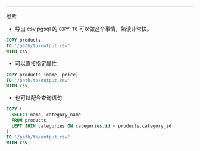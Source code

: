 
---

[参考](http://bonesmoses.org/2014/07/25/friends-dont-let-friends-use-loops/)



* 导出 csv
pgsql 的 `COPY TO` 可以做这个事情，熟读非常快。
```sql
COPY products
TO '/path/to/output.csv'
WITH csv;
```
* 可以直接指定属性

```sql
COPY products (name, price)
TO '/path/to/output.csv'
WITH csv;

```
* 也可以配合查询语句

```sql
COPY (
  SELECT name, category_name
  FROM products
  LEFT JOIN categories ON categories.id = products.category_id
)
TO '/path/to/output.csv'
WITH csv;

```